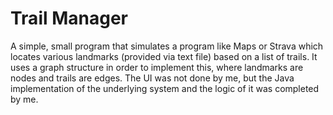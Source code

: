 # Trail Manager
A simple, small program that simulates a program like Maps or Strava which locates various landmarks (provided via text file) based on a list of trails. It uses a graph structure in order to implement this, where landmarks are nodes and trails are edges.
The UI was not done by me, but the Java implementation of the underlying system and the logic of it was completed by me.
